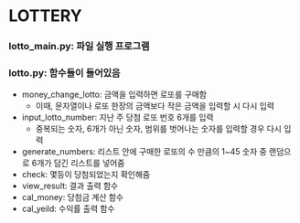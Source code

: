 # LOTTERY
### lotto_main.py: 파일 실행 프로그램
### lotto.py: 함수들이 들어있음
- money_change_lotto: 금액을 입력하면 로또를 구매함
  - 이때, 문자열이나 로또 한장의 금액보다 작은 금액을 입력할 시 다시 입력
- input_lotto_number: 지난 주 당첨 로또 번호 6개를 입력
  - 중복되는 숫자, 6개가 아닌 숫자, 범위를 벗어나는 숫자를 입력할 경우 다시 입력
- generate_numbers: 리스트 안에 구매한 로또의 수 만큼의 1~45 숫자 중 랜덤으로 6개가 담긴 리스트를 넣어줌
- check: 몇등이 당첨되었는지 확인해줌
- view_result: 결과 출력 함수
- cal_money: 당첨금 계산 함수
- cal_yeild: 수익률 출력 함수
